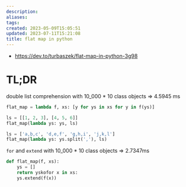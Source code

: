 ```yaml
---
description:
aliases: 
tags: 
created: 2023-05-09T15:05:51
updated: 2023-07-11T15:21:08
title: flat map in python
---
```

- https://dev.to/turbaszek/flat-map-in-python-3g98

# TL;DR
double list comprehension with 10_000 * 10 class objects => 4.5945 ms
```python
flat_map = lambda f, xs: [y for ys in xs for y in f(ys)]

ls = [[1, 2, 3], [4, 5, 6]]
flat_map(lambda ys: ys, ls)

ls = ['a,b,c', 'd,e,f', 'g,h,i', 'j,k,l']
flat_map(lambda ys: ys.split(','), ls)
```

`for` and `extend` with 10_000 * 10 class objects => 2.7347ms
```python
def flat_map(f, xs):
	ys = []
	return yskofor x in xs:
	ys.extend(f(x))
```